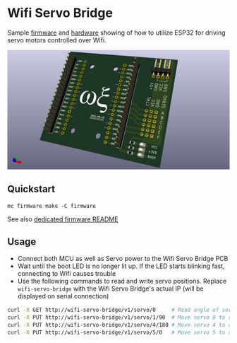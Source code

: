 # Wifi Servo Bridge

Sample [firmware](firmware/WifiServoBridge/WifiServoBridge.ino) and
[hardware](hardware/WifiServoBridge) showing of how to utilize ESP32 for driving
servo motors controlled over Wifi.

![Wifi Servo Bridge 2021-09-15](hardware/WifiServoBridge/2021-09-15/WifiServoBridge.png)


## Quickstart

```
mc firmware make -C firmware
```

See also [dedicated firmware README](firmware/README.md)


## Usage

* Connect both MCU as well as Servo power to the Wifi Servo Bridge PCB
* Wait until the boot LED is no longer lit up. If the LED starts blinking fast,
  connecting to Wifi causes trouble
* Use the following commands to read and write servo positions. Replace
  `wifi-servo-bridge` with the Wifi Servo Bridge's actual IP (will be displayed
  on serial connection)

```bash
curl -X GET http://wifi-servo-bridge/v1/servo/0		# Read angle of servo 0
curl -X PUT http://wifi-servo-bridge/v1/servo/1/90	# Move servo 0 to angle 90°
curl -X PUT http://wifi-servo-bridge/v1/servo/4/180	# Move servo 4 to angle 180°
curl -X PUT http://wifi-servo-bridge/v1/servo/5/0	# Move servo 5 to angle 0°
```

